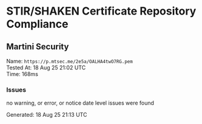 # STIR/SHAKEN Certificate Repository Compliance

## Martini Security

Name: `https://p.mtsec.me/2e5a/OALHA4twO7RG.pem`\
Tested At: 18 Aug 25 21:02 UTC\
Time: 168ms

### Issues

no warning, or error, or notice date level issues were found

Generated: 18 Aug 25 21:13 UTC